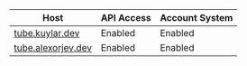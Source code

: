 | Host                                        | API Access | Account System |
| ------------------------------------------- | ---------- | -------------- |
| [tube.kuylar.dev](https://tube.kuylar.dev/) | Enabled    | Enabled        |
| [tube.alexorjev.dev](https://tube.dsezer.dev/) | Enabled| Enabled  |

